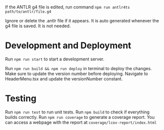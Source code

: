 If the ANTLR g4 file is edited, run command
`npm run antlr4ts path/to/antlr/file.g4`

Ignore or delete the .antlr file if it appears. It is auto generated whenever the g4 file is saved. It is not needed.

# Development and Deployment
Run `npm run start` to start a development server.

Run `npm run build && npm run deploy` in terminal to deploy the changes. Make sure to update the version number before deploying. Navigate to HeaderMenu.tsx and update the versionNumber constant.

# Testing
Run `npm run test` to run unit tests. Run `npm build` to check if everything builds correctly.
Run `npm run coverage` to generate a coverage report. You can access a webpage with the report
at `coverage/lcov-report/index.html`